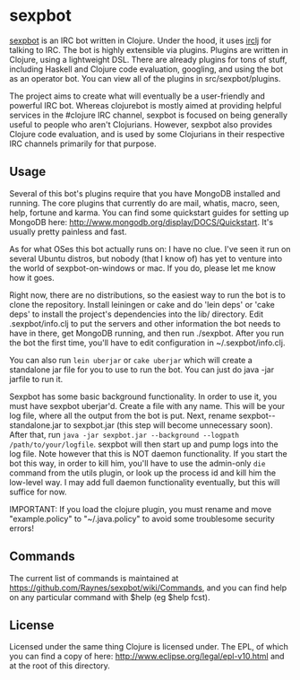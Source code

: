 # sexpbot

[sexpbot](http://github.com/Raynes/sexpbot) is an IRC bot written in Clojure. Under the hood, it uses [irclj](http://github.com/Raynes/irclj) for talking to IRC. The bot is highly extensible via plugins. Plugins are written in Clojure, using a lightweight DSL. There are already plugins for tons of stuff, including Haskell and Clojure code evaluation, googling, and using the bot as an operator bot. You can view all of the plugins in src/sexpbot/plugins.

The project aims to create what will eventually be a user-friendly and powerful IRC bot. Whereas clojurebot is mostly aimed at providing helpful services in the #clojure IRC channel, sexpbot is focused on being generally useful to people who aren't Clojurians. However, sexpbot also provides Clojure code evaluation, and is used by some Clojurians in their respective IRC channels primarily for that purpose.

## Usage 

Several of this bot's plugins require that you have MongoDB installed and running. The core plugins that currently do are mail, whatis, macro, seen, help, fortune and karma. You can find some quickstart guides for setting up MongoDB here: http://www.mongodb.org/display/DOCS/Quickstart. It's usually pretty painless and fast.

As for what OSes this bot actually runs on: I have no clue. I've seen it run on several Ubuntu distros, but nobody (that I know of) has yet to venture into the world of sexpbot-on-windows or mac. If you do, please let me know how it goes.

Right now, there are no distributions, so the easiest way to run the bot is to clone the repository. Install leiningen or cake and do 'lein deps' or 'cake deps' to install the project's dependencies into the lib/ directory. Edit .sexpbot/info.clj to put the servers and other information the bot needs to have in there, get MongoDB running, and then run ./sexpbot. After you run the bot the first time, you'll have to edit configuration in ~/.sexpbot/info.clj.

You can also run `lein uberjar` or `cake uberjar` which will create a standalone jar file for you to use to run the bot. You can just do java -jar jarfile to run it.

Sexpbot has some basic background functionality. In order to use it, you must have sexpbot uberjar'd. Create a file with any name. This will be your log file, where all the output from the bot is put. Next, rename sexpbot-<version>-standalone.jar to sexpbot.jar (this step will become unnecessary soon). After that, run `java -jar sexpbot.jar --background --logpath /path/to/your/logfile`. sexpbot will then start up and pump logs into the log file. Note however that this is NOT daemon functionality. If you start the bot this way, in order to kill him, you'll have to use the admin-only `die` command from the utils plugin, or look up the process id and kill him the low-level way. I may add full daemon functionality eventually, but this will suffice for now.

IMPORTANT: If you load the clojure plugin, you must rename and move "example.policy" to "~/.java.policy" to avoid some troublesome security errors!


## Commands

The current list of commands is maintained at https://github.com/Raynes/sexpbot/wiki/Commands, and you can find help on any particular command with $help <command> (eg $help fcst).

## License

Licensed under the same thing Clojure is licensed under. The EPL, of which you can find a copy of here: http://www.eclipse.org/legal/epl-v10.html and at the root of this directory.
